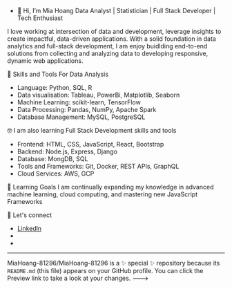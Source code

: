 - 👋 Hi, I’m Mia Hoang 
Data Analyst | Statistician | Full Stack Developer | Tech Enthusiast 

I love working at intersection of data and development, leverage insights to create impactful, data-driven applications. With a solid foundation in data analytics and full-stack development, I am enjoy buidlding 
end-to-end solutions from collecting and analyzing data to developing responsive, dynamic web applications. 

🤖  Skills and Tools 
For Data Analysis 
* Language: Python, SQL, R
* Data visualisation: Tableau, PowerBi, Matplotlib, Seaborn
* Machine Learning: scikit-learn, TensorFlow
* Data Processing: Pandas, NumPy, Apache Spark
* Database Management: MySQL, PostgreSQL

🤓 I am also learning Full Stack Development skills and tools  
* Frontend: HTML, CSS, JavaScript, React, Bootstrap
* Backend: Node.js, Express, Django
* Database: MongDB, SQL
* Tools and Frameworks: Git, Docker, REST APIs, GraphQL
* Cloud Services: AWS, GCP 

🎯 Learning Goals
I am continually expanding my knowledge in advanced machine learning, cloud computing, and mastering new JavaScript Frameworks 

📩 Let's connect 
* [Linkedln](https://www.linkedin.com/in/mia-hoang/)
*
*
---
MiaHoang-81296/MiaHoang-81296 is a ✨ special ✨ repository because its `README.md` (this file) appears on your GitHub profile.
You can click the Preview link to take a look at your changes.
--->
